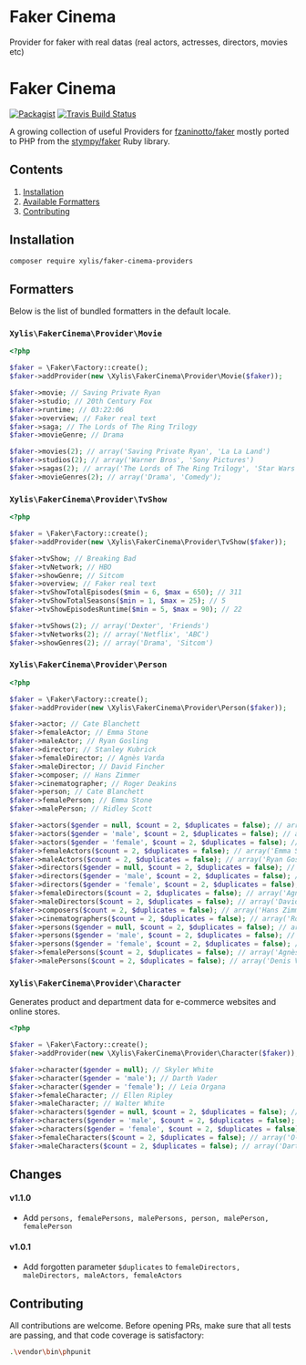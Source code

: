 # Faker Cinema

Provider for faker with real datas (real actors, actresses, directors, movies etc)

# Faker Cinema

[![Packagist](https://img.shields.io/packagist/dt/xylis/faker-cinema-providers.svg?style=flat-square)](https://packagist.org/packages/xylis/faker-cinema-providers)
[![Travis Build Status](https://img.shields.io/travis/JulienRAVIA/FakerCinemaProviders/master?style=flat-square)](https://travis-ci.org/JulienRAVIA/FakerCinemaProviders)

A growing collection of useful Providers for [fzaninotto/faker](https://github.com/fzaninotto/faker) mostly ported to PHP from the [stympy/faker](https://github.com/stympy/faker) Ruby library.

## Contents

1. [Installation](#installation)
1. [Available Formatters](#formatters)
1. [Contributing](#contributing)

## Installation

```bash
composer require xylis/faker-cinema-providers
```

## Formatters

Below is the list of bundled formatters in the default locale.

### `Xylis\FakerCinema\Provider\Movie`

```php
<?php

$faker = \Faker\Factory::create();
$faker->addProvider(new \Xylis\FakerCinema\Provider\Movie($faker));

$faker->movie; // Saving Private Ryan
$faker->studio; // 20th Century Fox
$faker->runtime; // 03:22:06
$faker->overview; // Faker real text 
$faker->saga; // The Lords of The Ring Trilogy
$faker->movieGenre; // Drama

$faker->movies(2); // array('Saving Private Ryan', 'La La Land')
$faker->studios(2); // array('Warner Bros', 'Sony Pictures')
$faker->sagas(2); // array('The Lords of The Ring Trilogy', 'Star Wars')
$faker->movieGenres(2); // array('Drama', 'Comedy');

```

### `Xylis\FakerCinema\Provider\TvShow`

```php
<?php

$faker = \Faker\Factory::create();
$faker->addProvider(new \Xylis\FakerCinema\Provider\TvShow($faker));

$faker->tvShow; // Breaking Bad
$faker->tvNetwork; // HBO
$faker->showGenre; // Sitcom
$faker->overview; // Faker real text
$faker->tvShowTotalEpisodes($min = 6, $max = 650); // 311
$faker->tvShowTotalSeasons($min = 1, $max = 25); // 5
$faker->tvShowEpisodesRuntime($min = 5, $max = 90); // 22

$faker->tvShows(2); // array('Dexter', 'Friends')
$faker->tvNetworks(2); // array('Netflix', 'ABC')
$faker->showGenres(2); // array('Drama', 'Sitcom')

```
### `Xylis\FakerCinema\Provider\Person`

```php
<?php

$faker = \Faker\Factory::create();
$faker->addProvider(new \Xylis\FakerCinema\Provider\Person($faker));

$faker->actor; // Cate Blanchett
$faker->femaleActor; // Emma Stone
$faker->maleActor; // Ryan Gosling
$faker->director; // Stanley Kubrick
$faker->femaleDirector; // Agnès Varda
$faker->maleDirector; // David Fincher
$faker->composer; // Hans Zimmer
$faker->cinematographer; // Roger Deakins
$faker->person; // Cate Blanchett
$faker->femalePerson; // Emma Stone
$faker->malePerson; // Ridley Scott

$faker->actors($gender = null, $count = 2, $duplicates = false); // array('Christian Bale', 'Amy Adams');
$faker->actors($gender = 'male', $count = 2, $duplicates = false); // array('Christian Bale', 'Gary Oldman');
$faker->actors($gender = 'female', $count = 2, $duplicates = false); // array('Emma Watson', 'Amy Adams');
$faker->femaleActors($count = 2, $duplicates = false); // array('Emma Stone, 'Amy Adams')
$faker->maleActors($count = 2, $duplicates = false); // array('Ryan Gosling', 'Matt Damon');
$faker->directors($gender = null, $count = 2, $duplicates = false); // array('Stanley Kubrick', 'Jane Campion');
$faker->directors($gender = 'male', $count = 2, $duplicates = false); // array('Stanley Kubrick', 'Steven Spielberg');
$faker->directors($gender = 'female', $count = 2, $duplicates = false); // array('Kathryn Bigelow', 'Jane Campion');
$faker->femaleDirectors($count = 2, $duplicates = false); // array('Agnès Varda', 'Kathryn Bigelow');
$faker->maleDirectors($count = 2, $duplicates = false); // array('David Fincher', 'Denis Villeneuve');
$faker->composers($count = 2, $duplicates = false); // array('Hans Zimmer', 'Ennio Morricone');
$faker->cinematographers($count = 2, $duplicates = false); // array('Roger Deakins', 'Greig Fraser');
$faker->persons($gender = null, $count = 2, $duplicates = false); // array('Bradley Cooper', 'Greta Gerwig');
$faker->persons($gender = 'male', $count = 2, $duplicates = false); // array('Damien Chazelle', 'Gary Oldman');
$faker->persons($gender = 'female', $count = 2, $duplicates = false); // array('Kathryn Bigelow', 'Amy Adams');
$faker->femalePersons($count = 2, $duplicates = false); // array('Agnès Varda', 'Amy Adams')
$faker->malePersons($count = 2, $duplicates = false); // array('Denis Villeneuve', 'Leonardo Dicaprio');
```

### `Xylis\FakerCinema\Provider\Character`

Generates product and department data for e-commerce websites and online stores.

```php
<?php

$faker = \Faker\Factory::create();
$faker->addProvider(new \Xylis\FakerCinema\Provider\Character($faker));

$faker->character($gender = null); // Skyler White
$faker->character($gender = 'male'); // Darth Vader
$faker->character($gender = 'female'); // Leia Organa
$faker->femaleCharacter; // Ellen Ripley
$faker->maleCharacter; // Walter White
$faker->characters($gender = null, $count = 2, $duplicates = false); // array('Darth Vader, 'Leia Organa');
$faker->characters($gender = 'male', $count = 2, $duplicates = false); // array('Darth Vader', 'Luke Skywalker');
$faker->characters($gender = 'female', $count = 2, $duplicates = false); // array('O-Ren Ishii', 'Beatrix Kiddo');
$faker->femaleCharacters($count = 2, $duplicates = false); // array('O-Ren Ishii', 'Beatrix Kiddo');
$faker->maleCharacters($count = 2, $duplicates = false); // array('Darth Vader', 'Luke Skywalker');
```

## Changes

#### v1.1.0

- Add `persons, femalePersons, malePersons, person, malePerson, femalePerson`

#### v1.0.1

- Add forgotten parameter `$duplicates` to `femaleDirectors, maleDirectors, maleActors, femaleActors`

## Contributing

All contributions are welcome. Before opening PRs, make sure that all tests are passing, and that code coverage is satisfactory:

```bash
.\vendor\bin\phpunit
```
